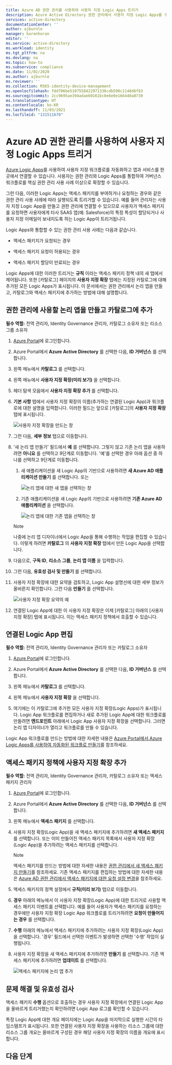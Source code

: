 ```yaml
---
title: Azure AD 권한 관리를 사용하여 사용자 지정 Logic Apps 트리거
description: Azure Active Directory 권한 관리에서 사용자 지정 Logic Apps를 구성하고 사용하는 방법을 알아봅니다.
services: active-directory
documentationCenter: ''
author: ajburnle
manager: karenhoran
editor: ''
ms.service: active-directory
ms.workload: identity
ms.tgt_pltfrm: na
ms.devlang: na
ms.topic: how-to
ms.subservice: compliance
ms.date: 11/02/2020
ms.author: ajburnle
ms.reviewer: ''
ms.collection: M365-identity-device-management
ms.openlocfilehash: fdd706be5107558422971336cdb598c1148d6f83
ms.sourcegitcommit: 2cc9695ae394adae60161bc0e6e0e166440a0730
ms.translationtype: HT
ms.contentlocale: ko-KR
ms.lasthandoff: 11/03/2021
ms.locfileid: "131511670"
---
```

# <a name="trigger-custom-logic-apps-with-azure-ad-entitlement-management"></a>Azure AD 권한 관리를 사용하여 사용자 지정 Logic Apps 트리거


[Azure Logic Apps](https://docs.microsoft.com/azure/logic-apps/logic-apps-overview)를 사용하여 사용자 지정 워크플로를 자동화하고 앱과 서비스를 한 곳에서 연결할 수 있습니다. 사용자는 권한 관리와 Logic Apps를 통합하여 거버넌스 워크플로를 핵심 권한 관리 사용 사례 이상으로 확장할 수 있습니다.

그런 다음, 이러한 Logic Apps는 액세스 패키지를 부여하거나 요청하는 경우와 같은 권한 관리 사용 사례에 따라 실행되도록 트리거할 수 있습니다. 예를 들어 관리자는 사용자 지정 Logic App을 만들고 권한 관리에 연결할 수 있으므로 사용자가 액세스 패키지를 요청하면 사용자에게 타사 SAAS 앱(예: Salesforce)의 특정 특성이 할당되거나 사용자 지정 이메일이 보내지도록 하는 Logic App이 트리거됩니다.

Logic Apps와 통합할 수 있는 권한 관리 사용 사례는 다음과 같습니다.  

- 액세스 패키지가 요청되는 경우  

- 액세스 패키지 요청이 허용되는 경우  

- 액세스 패키지 할당이 만료되는 경우  

Logic Apps에 대한 이러한 트리거는 **규칙** 이라는 액세스 패키지 정책 내의 새 탭에서 제어됩니다. 또한 [카탈로그] 페이지의 **사용자 지정 확장** 탭에는 지정된 카탈로그에 대해 추가된 모든 Logic Apps가 표시됩니다. 이 문서에서는 권한 관리에서 논리 앱을 만들고, 카탈로그와 액세스 패키지에 추가하는 방법에 대해 설명합니다.

## <a name="create-and-add-a-logic-app-to-a-catalog-for-use-in-entitlement-management"></a>권한 관리에 사용할 논리 앱을 만들고 카탈로그에 추가 

**필수 역할:** 전역 관리자, Identity Governance 관리자, 카탈로그 소유자 또는 리소스 그룹 소유자 

1. [Azure Portal](https://portal.azure.com)에 로그인합니다. 

1. Azure Portal에서 **Azure Active Directory** 를 선택한 다음, **ID 거버넌스** 를 선택합니다. 

1. 왼쪽 메뉴에서 **카탈로그** 를 선택합니다. 

1. 왼쪽 메뉴에서 **사용자 지정 확장(미리 보기)** 을 선택합니다. 

1. 헤더 탐색 모음에서 **사용자 지정 확장 추가** 를 선택합니다.  

1. **기본 사항** 탭에서 사용자 지정 확장의 이름(추가하는 연결된 Logic App)과 워크플로에 대한 설명을 입력합니다. 이러한 필드는 앞으로 [카탈로그]의 **사용자 지정 확장** 탭에 표시됩니다. 

    ![사용자 지정 확장을 만드는 창](./media/entitlement-management-logic-apps/create-custom-extension.png)


1. 그런 다음, **세부 정보** 탭으로 이동합니다. 

1. '새 논리 앱 만들기' 필드에서 **예** 를 선택합니다. 그렇지 않고 기존 논리 앱을 사용하려면 **아니요** 를 선택하고 9단계로 이동합니다. '예'를 선택한 경우 아래 옵션 중 하나를 선택하고 9단계로 이동합니다. 

    1. 새 애플리케이션을 새 Logic App의 기반으로 사용하려면 **새 Azure AD 애플리케이션 만들기** 를 선택합니다. 또는
    
        ![논리 앱에 대한 새 앱을 선택하는 창](./media/entitlement-management-logic-apps/new-app-selection.png)

    1. 기존 애플리케이션을 새 Logic App의 기반으로 사용하려면 **기존 Azure AD 애플리케이션** 을 선택합니다.
    
        ![논리 앱에 대한 기존 앱을 선택하는 창](./media/entitlement-management-logic-apps/existing-app-selection.png)

    > [!Note]    
    > 나중에 논리 앱 디자이너에서 Logic App을 통해 수행하는 작업을 편집할 수 있습니다. 이렇게 하려면 **카탈로그** 의 **사용자 지정 확장** 탭에서 만든 Logic App을 선택합니다.  

1. 다음으로, **구독 ID**, **리소스 그룹**, **논리 앱 이름** 을 입력합니다. 

1. 그런 다음, **유효성 검사 및 만들기** 를 선택합니다. 

1. 사용자 지정 확장에 대한 요약을 검토하고, Logic App 설명선에 대한 세부 정보가 올바른지 확인합니다. 그런 다음 **만들기** 를 선택합니다.

    ![사용자 지정 확장 요약의 예](./media/entitlement-management-logic-apps/custom-extension-summary.png)

1. 연결된 Logic App에 대한 이 사용자 지정 확장은 이제 [카탈로그] 아래의 [사용자 지정 확장] 탭에 표시됩니다. 이는 액세스 패키지 정책에서 호출할 수 있습니다.


## <a name="edit-a-linked-logic-app"></a>연결된 Logic App 편집 

**필수 역할:** 전역 관리자, Identity Governance 관리자 또는 카탈로그 소유자 

1. [Azure Portal](https://portal.azure.com)에 로그인합니다. 

1. Azure Portal에서 **Azure Active Directory** 를 선택한 다음, **ID 거버넌스** 를 선택합니다. 

1. 왼쪽 메뉴에서 **카탈로그** 를 선택합니다. 

1. 왼쪽 메뉴에서 **사용자 지정 확장** 을 선택합니다. 

1. 여기에는 이 카탈로그에 추가한 모든 사용자 지정 확장(Logic Apps)가 표시됩니다. Logic App 워크플로를 편집하거나 새로 추가된 Logic App에 대한 워크플로를 만들려면 **엔드포인트** 아래에서 Logic App 사용자 지정 확장을 선택합니다. 그러면 논리 앱 디자이너가 열리고 워크플로를 만들 수 있습니다.  

 Logic App 워크플로를 만드는 방법에 대한 자세한 내용은 [Azure Portal에서 Azure Logic Apps를 사용하여 자동화된 워크플로 만들기](https://docs.microsoft.com/azure/logic-apps/quickstart-create-first-logic-app-workflow)를 참조하세요.

## <a name="add-custom-extension-to-access-package-policy"></a>액세스 패키지 정책에 사용자 지정 확장 추가 

**필수 역할:** 전역 관리자, Identity Governance 관리자, 카탈로그 소유자 또는 액세스 패키지 관리자 

1. [Azure Portal](https://portal.azure.com)에 로그인합니다. 

1. Azure Portal에서 **Azure Active Directory** 를 선택한 다음, **ID 거버넌스** 를 선택합니다. 

1. 왼쪽 메뉴에서 **액세스 패키지** 를 선택합니다. 

1. 사용자 지정 확장(Logic App)을 새 액세스 패키지에 추가하려면 **새 액세스 패키지** 를 선택합니다. 또는 이미 만들어진 액세스 패키지 목록에서 사용자 지정 확장(Logic App)을 추가하려는 액세스 패키지를 선택합니다.  

    > [!NOTE]  
    > 액세스 패키지를 만드는 방법에 대한 자세한 내용은 [권한 관리에서 새 액세스 패키지 만들기](entitlement-management-access-package-create.md)를 참조하세요.  기존 액세스 패키지를 편집하는 방법에 대한 자세한 내용은 [Azure AD 권한 관리에서 액세스 패키지에 대한 요청 설정 변경](entitlement-management-access-package-request-policy.md#open-and-edit-an-existing-policy-of-request-settings)을 참조하세요. 

1. 액세스 패키지의 정책 설정에서 **규칙(미리 보기)** 탭으로 이동합니다. 

1. **경우** 아래의 메뉴에서 이 사용자 지정 확장(Logic App)에 대한 트리거로 사용할 액세스 패키지 이벤트를 선택합니다. 예를 들어 사용자가 액세스 패키지를 요청하는 경우에만 사용자 지정 확장 Logic App 워크플로를 트리거하려면 **요청이 만들어지는 경우** 를 선택합니다. 

1. **수행** 아래의 메뉴에서 액세스 패키지에 추가하려는 사용자 지정 확장(Logic App)을 선택합니다. '경우' 필드에서 선택한 이벤트가 발생하면 선택한 '수행' 작업이 실행됩니다.  

1. 사용자 지정 확장을 새 액세스 패키지에 추가하려면 **만들기** 를 선택합니다. 기존 액세스 패키지에 추가하려면 **업데이트** 를 선택합니다.

    ![액세스 패키지에 논리 앱 추가](./media/entitlement-management-logic-apps/add-logic-apps-access-package.png)

## <a name="troubleshooting-and-validation"></a>문제 해결 및 유효성 검사 

액세스 패키지 **수행** 옵션으로 호출하는 경우 사용자 지정 확장에서 연결된 Logic App을 올바르게 트리거했는지 확인하려면 Logic App 로그를 확인할 수 있습니다. 

특정 Logic App에 대한 개요 페이지에는 Logic App을 마지막으로 실행한 시간의 타임스탬프가 표시됩니다. 또한 연결된 사용자 지정 확장을 사용하는 리소스 그룹에 대한 리소스 그룹 개요는 올바르게 구성된 경우 해당 사용자 지정 확장의 이름을 개요에 표시합니다.  

## <a name="next-steps"></a>다음 단계